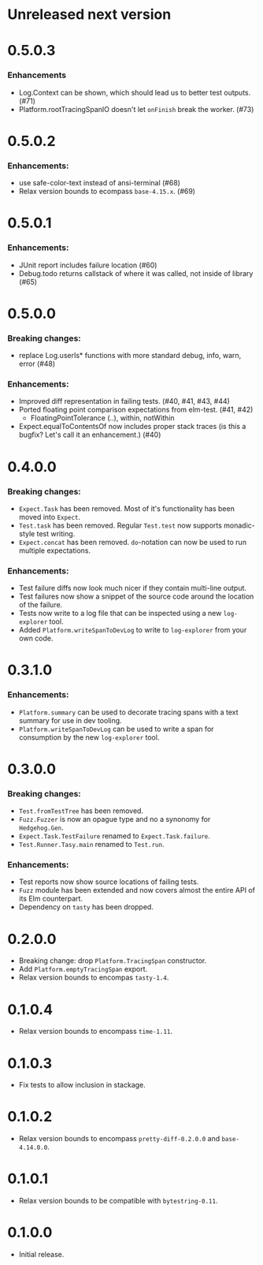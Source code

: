 # Unreleased next version

# 0.5.0.3

### Enhancements

- Log.Context can be shown, which should lead us to better test outputs. (#71)
- Platform.rootTracingSpanIO doesn't let `onFinish` break the worker. (#73)

# 0.5.0.2

### Enhancements:

- use safe-color-text instead of ansi-terminal (#68)
- Relax version bounds to ecompass `base-4.15.x`. (#69)

# 0.5.0.1

### Enhancements:

- JUnit report includes failure location (#60)
- Debug.todo returns callstack of where it was called, not inside of library (#65)

# 0.5.0.0

### Breaking changes:

- replace Log.userIs\* functions with more standard debug, info, warn, error (#48)

### Enhancements:

- Improved diff representation in failing tests. (#40, #41, #43, #44)
- Ported floating point comparison expectations from elm-test. (#41, #42)
  - FloatingPointTolerance (..), within, notWithin
- Expect.equalToContentsOf now includes proper stack traces (is this a bugfix? Let's call it an enhancement.) (#40)

# 0.4.0.0

### Breaking changes:

- `Expect.Task` has been removed. Most of it's functionality has been moved into `Expect`.
- `Test.task` has been removed. Regular `Test.test` now supports monadic-style test writing.
- `Expect.concat` has been removed. `do`-notation can now be used to run multiple expectations.

### Enhancements:

- Test failure diffs now look much nicer if they contain multi-line output.
- Test failures now show a snippet of the source code around the location of the failure.
- Tests now write to a log file that can be inspected using a new `log-explorer` tool.
- Added `Platform.writeSpanToDevLog` to write to `log-explorer` from your own code.

# 0.3.1.0

### Enhancements:

- `Platform.summary` can be used to decorate tracing spans with a text summary for use in dev tooling.
- `Platform.writeSpanToDevLog` can be used to write a span for consumption by the new `log-explorer` tool.

# 0.3.0.0

### Breaking changes:

- `Test.fromTestTree` has been removed.
- `Fuzz.Fuzzer` is now an opague type and no a synonomy for `Hedgehog.Gen`.
- `Expect.Task.TestFailure` renamed to `Expect.Task.failure`.
- `Test.Runner.Tasy.main` renamed to `Test.run`.

### Enhancements:

- Test reports now show source locations of failing tests.
- `Fuzz` module has been extended and now covers almost the entire API of its Elm counterpart.
- Dependency on `tasty` has been dropped.

# 0.2.0.0

- Breaking change: drop `Platform.TracingSpan` constructor.
- Add `Platform.emptyTracingSpan` export.
- Relax version bounds to encompas `tasty-1.4`.

# 0.1.0.4

- Relax version bounds to encompass `time-1.11`.

# 0.1.0.3

- Fix tests to allow inclusion in stackage.

# 0.1.0.2

- Relax version bounds to encompass `pretty-diff-0.2.0.0` and `base-4.14.0.0`.

# 0.1.0.1

- Relax version bounds to be compatible with `bytestring-0.11`.

# 0.1.0.0

- Initial release.
